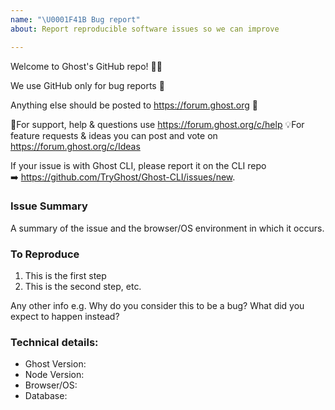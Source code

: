 ```yaml
---
name: "\U0001F41B Bug report"
about: Report reproducible software issues so we can improve

---
```


Welcome to Ghost's GitHub repo! 👋🎉

We use GitHub only for bug reports 🐛

Anything else should be posted to https://forum.ghost.org 👫

🚨For support, help & questions use https://forum.ghost.org/c/help
💡For feature requests & ideas you can post and vote on https://forum.ghost.org/c/Ideas

If your issue is with Ghost CLI, please report it on the CLI repo ➡️ https://github.com/TryGhost/Ghost-CLI/issues/new.

### Issue Summary

A summary of the issue and the browser/OS environment in which it occurs.

### To Reproduce

1. This is the first step
2. This is the second step, etc.

Any other info e.g. Why do you consider this to be a bug? What did you expect to happen instead?

### Technical details:

* Ghost Version:
* Node Version:
* Browser/OS:
* Database:
